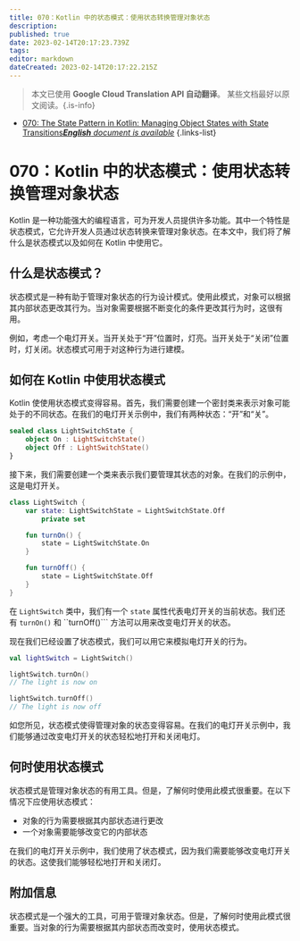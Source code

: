 ```yaml
---
title: 070：Kotlin 中的状态模式：使用状态转换管理对象状态
description: 
published: true
date: 2023-02-14T20:17:23.739Z
tags: 
editor: markdown
dateCreated: 2023-02-14T20:17:22.215Z
---
```


> 本文已使用 **Google Cloud Translation API 自动翻译**。
某些文档最好以原文阅读。{.is-info}



- [070: The State Pattern in Kotlin: Managing Object States with State Transitions***English** document is available*](/en/Knowledge-base/Kotlin/Learning/070-the-state-pattern-in-kotlin-managing-object-states-with-state-transitions)
{.links-list}


# 070：Kotlin 中的状态模式：使用状态转换管理对象状态

Kotlin 是一种功能强大的编程语言，可为开发人员提供许多功能。其中一个特性是状态模式，它允许开发人员通过状态转换来管理对象状态。在本文中，我们将了解什么是状态模式以及如何在 Kotlin 中使用它。

## 什么是状态模式？

状态模式是一种有助于管理对象状态的行为设计模式。使用此模式，对象可以根据其内部状态更改其行为。当对象需要根据不断变化的条件更改其行为时，这很有用。

例如，考虑一个电灯开关。当开关处于“开”位置时，灯亮。当开关处于“关闭”位置时，灯关闭。状态模式可用于对这种行为进行建模。

## 如何在 Kotlin 中使用状态模式

Kotlin 使使用状态模式变得容易。首先，我们需要创建一个密封类来表示对象可能处于的不同状态。在我们的电灯开关示例中，我们有两种状态：“开”和“关”。

```kotlin
sealed class LightSwitchState {
    object On : LightSwitchState()
    object Off : LightSwitchState()
}
```

接下来，我们需要创建一个类来表示我们要管理其状态的对象。在我们的示例中，这是电灯开关。

```kotlin
class LightSwitch {
    var state: LightSwitchState = LightSwitchState.Off
        private set

    fun turnOn() {
        state = LightSwitchState.On
    }

    fun turnOff() {
        state = LightSwitchState.Off
    }
}
```

在 ```LightSwitch``` 类中，我们有一个 ```state``` 属性代表电灯开关的当前状态。我们还有 ```turnOn()``` 和 ``turnOff()``` 方法可以用来改变电灯开关的状态。

现在我们已经设置了状态模式，我们可以用它来模拟电灯开关的行为。

```kotlin
val lightSwitch = LightSwitch()

lightSwitch.turnOn()
// The light is now on

lightSwitch.turnOff()
// The light is now off
```

如您所见，状态模式使得管理对象的状态变得容易。在我们的电灯开关示例中，我们能够通过改变电灯开关的状态轻松地打开和关闭电灯。

## 何时使用状态模式

状态模式是管理对象状态的有用工具。但是，了解何时使用此模式很重要。在以下情况下应使用状态模式：

- 对象的行为需要根据其内部状态进行更改
- 一个对象需要能够改变它的内部状态

在我们的电灯开关示例中，我们使用了状态模式，因为我们需要能够改变电灯开关的状态。这使我们能够轻松地打开和关闭灯。

## 附加信息

状态模式是一个强大的工具，可用于管理对象状态。但是，了解何时使用此模式很重要。当对象的行为需要根据其内部状态而改变时，使用状态模式。